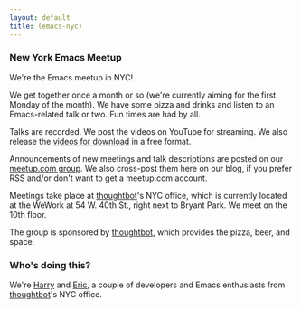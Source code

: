 ```yaml
---
layout: default
title: (emacs-nyc)
---
```


### New York Emacs Meetup

We're the Emacs meetup in NYC!

We get together once a month or so (we're currently aiming for the first Monday of the month). We have some pizza and drinks and listen to an Emacs-related talk or two. Fun times are had by all.

Talks are recorded. We post the videos on YouTube for streaming. We also release the [videos for download] in a free format.

Announcements of new meetings and talk descriptions are posted on our [meetup.com group]. We also cross-post them here on our blog, if you prefer RSS and/or don't want to get a meetup.com account.

Meetings take place at [thoughtbot]'s NYC office, which is currently located at the WeWork at 54 W. 40th St., right next to Bryant Park. We meet on the 10th floor.

The group is sponsored by [thoughtbot], which provides the pizza, beer, and space.

### Who's doing this?

We're [Harry] and [Eric], a couple of developers and Emacs enthusiasts from [thoughtbot]'s NYC office.

[videos for download]: /videos.html
[meetup.com group]: http://www.meetup.com/New-York-Emacs-Meetup/
[Harry]: http://harryrschwartz.com
[Eric]: http://www.tabfugni.cc
[thoughtbot]: http://thoughtbot.com
